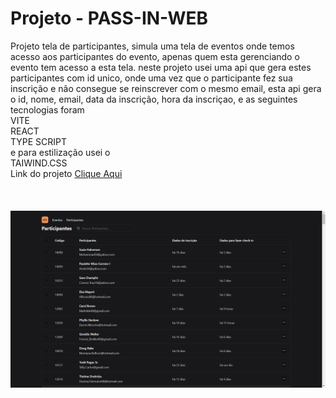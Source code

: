# Projeto - PASS-IN-WEB

Projeto tela de participantes, simula uma tela de eventos onde temos acesso aos participantes do evento, apenas quem esta gerenciando o evento tem acesso a esta tela. 
neste projeto usei uma api que gera estes participantes com id unico, onde uma vez que o participante fez sua inscrição e não consegue se reinscrever com o mesmo email, esta api gera o id, nome, email, data da inscrição, hora da inscriçao, e as seguintes tecnologias foram
<br>
VITE
<br>
REACT
<br>
TYPE SCRIPT
<br>
e para estilização usei o 
<br>
TAIWIND.CSS
<br>
Link do projeto 
<a href="https://unite-react.vercel.app/">Clique Aqui<a/>
<br>
<br>
<br>
<br>
<img src="./src/assets/IMG.png">


